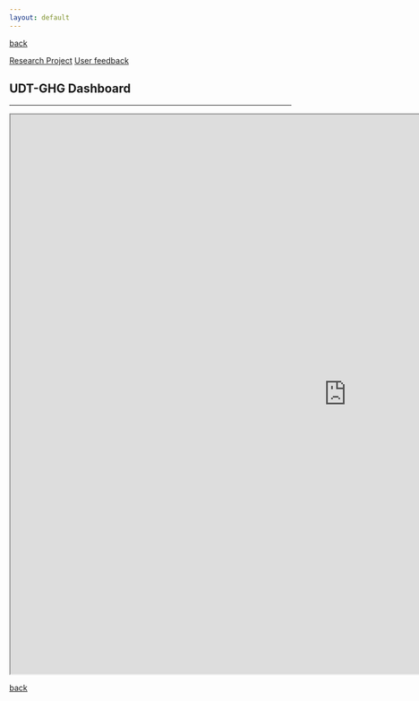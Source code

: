 ```yaml
---
layout: default
---
```

[back](./)

[Research Project](./another-page.html)
[User feedback](./feedback-page.html)

## UDT-GHG Dashboard

* * *

<iframe src="https://ghg.app.frs.ethz.ch/" id="frame1" name="frame1" width="1200" marginwidth="0" height="1000" marginheight="0" align="middle" scrolling="auto"></iframe>

[back](./)